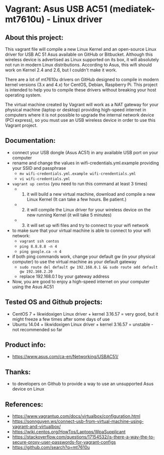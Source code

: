 # Vagrant: Asus USB AC51 (mediatek-mt7610u) - Linux driver

## About this project:

This vagrant file will compile a new Linux Kernel and an open-source Linux driver for USB AC 51 Asus available on GitHub or Bitbucket. Although this wireless device is advertised as Linux supported on its box, it will absolutely not run in modern Linux distributions. According to Asus, this wifi should work on Kernel 2.4 and 2.6, but I couldn't make it work.

There are a lot of mt7610u drivers on GitHub designed to compile in modern kernel versions (3.x and 4.x) for CentOS, Debian, Raspberry Pi. This project is intended to help you to compile these drivers without breaking your host operating system.

The virtual machine created by Vagrant will work as a NAT gateway for your physical machine (laptop or desktop) providing high-speed internet in computers where it is not possible to upgrade the internal network device (PCI express), so you must use an USB wireless device in order to use this Vagrant project.

## Documentation:

- connect your USB dongle (Asus AC51) in any available USB port on your computer
- rename and change the values in wifi-credentials.yml.example providing your SSID and passphrase
  - `mv wifi-credentials.yml.example wifi-crendentials.yml`
  - `vi wifi-credentials.yml`
- `vagrant up centos` (you need to run this command at least 3 times)
  - 1) it will build a new virtual machine, download and compile a new Linux Kernel (It can take a few hours. Be patient.)
  - 2) it will compile the Linux driver for your wireless device on the new running Kernel (it will take 5 minutes)
  - 3) it will set up wifi files and try to connect to your wifi network
- to make sure that your virtual machine is able to connect to your wifi network:
  - `vagrant ssh centos`
   - `ping 8.8.8.8 -n 4`
   - `ping google.ca -n 4`
- if both ping commands work, change your default gw (in your physical computer) to use the virtual machine as your default gateway
  - `sudo route del default gw 192.168.0.1 && sudo route add default gw 192.168.2.20`
  - replace 192.168.0.1 by your gateway address
- Now, you are good to enjoy a high-speed internet on your computer using the Asus AC51

## Tested OS and Github projects:
- CentOS 7 + likwidoxigen Linux driver + kernel 3.16.57 = very good, but it might freeze a few times after some days of use
- Ubuntu 14.04 + likwidoxigen Linux driver + kernel 3.16.57 = unstable - not recommended so far

## Product info:
- https://www.asus.com/ca-en/Networking/USBAC51/

## Thanks:
- to developers on Github to provide a way to use an unsupported Asus device on Linux

## References:
- https://www.vagrantup.com/docs/virtualbox/configuration.html
- https://sonnguyen.ws/connect-usb-from-virtual-machine-using-vagrant-and-virtualbox/
- https://wiki.centos.org/HowTos/Laptops/WpaSupplicant
- https://stackoverflow.com/questions/17154532/is-there-a-way-the-to-secure-proxy-user-passwords-for-vagrant-configs
- https://github.com/search?q=mt7610u
